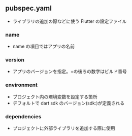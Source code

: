 ## pubspec.yaml

- ライブラリの追加の際などに使う Flutter の設定ファイル

### name

- name の項目ではアプリの名前

### version

- アプリのバージョンを指定。+の後ろの数字はビルド番号

### environment

- プロジェクト内の環境変数を設定する箇所
- デフォルトで dart sdk のバージョン(sdk:)が定義される

### dependencies

- プロジェクトに外部ライブラリを追加する際に使用
